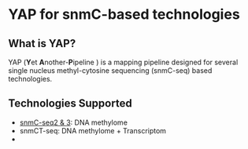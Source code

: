 # YAP for snmC-based technologies

## What is YAP?

YAP \(**Y**et **A**nother-**P**ipeline \) is a mapping pipeline designed for several single nucleus methyl-cytosine sequencing \(snmC-seq\) based technologies.

## Technologies Supported

* [snmC-seq2 & 3](tech-background/snmc-seq.md): DNA methylome
* snmCT-seq: DNA methylome + Transcriptom
* 


